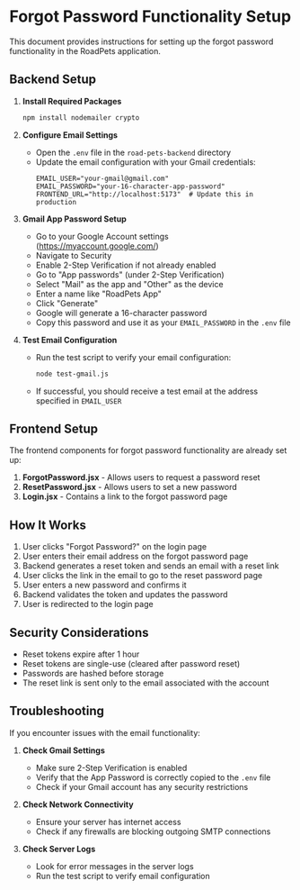 # Forgot Password Functionality Setup

This document provides instructions for setting up the forgot password functionality in the RoadPets application.

## Backend Setup

1. **Install Required Packages**
   ```bash
   npm install nodemailer crypto
   ```

2. **Configure Email Settings**
   - Open the `.env` file in the `road-pets-backend` directory
   - Update the email configuration with your Gmail credentials:
     ```
     EMAIL_USER="your-gmail@gmail.com"
     EMAIL_PASSWORD="your-16-character-app-password"
     FRONTEND_URL="http://localhost:5173"  # Update this in production
     ```

3. **Gmail App Password Setup**
   - Go to your Google Account settings (https://myaccount.google.com/)
   - Navigate to Security
   - Enable 2-Step Verification if not already enabled
   - Go to "App passwords" (under 2-Step Verification)
   - Select "Mail" as the app and "Other" as the device
   - Enter a name like "RoadPets App"
   - Click "Generate"
   - Google will generate a 16-character password
   - Copy this password and use it as your `EMAIL_PASSWORD` in the `.env` file

4. **Test Email Configuration**
   - Run the test script to verify your email configuration:
     ```bash
     node test-gmail.js
     ```
   - If successful, you should receive a test email at the address specified in `EMAIL_USER`

## Frontend Setup

The frontend components for forgot password functionality are already set up:

1. **ForgotPassword.jsx** - Allows users to request a password reset
2. **ResetPassword.jsx** - Allows users to set a new password
3. **Login.jsx** - Contains a link to the forgot password page

## How It Works

1. User clicks "Forgot Password?" on the login page
2. User enters their email address on the forgot password page
3. Backend generates a reset token and sends an email with a reset link
4. User clicks the link in the email to go to the reset password page
5. User enters a new password and confirms it
6. Backend validates the token and updates the password
7. User is redirected to the login page

## Security Considerations

- Reset tokens expire after 1 hour
- Reset tokens are single-use (cleared after password reset)
- Passwords are hashed before storage
- The reset link is sent only to the email associated with the account

## Troubleshooting

If you encounter issues with the email functionality:

1. **Check Gmail Settings**
   - Make sure 2-Step Verification is enabled
   - Verify that the App Password is correctly copied to the `.env` file
   - Check if your Gmail account has any security restrictions

2. **Check Network Connectivity**
   - Ensure your server has internet access
   - Check if any firewalls are blocking outgoing SMTP connections

3. **Check Server Logs**
   - Look for error messages in the server logs
   - Run the test script to verify email configuration 
